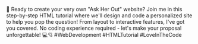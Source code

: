 🚀 Ready to create your very own "Ask Her Out" website? 
Join me in this step-by-step HTML tutorial where we'll design and code a personalized site to help you pop the question! 
From layout to interactive features, I've got you covered.
No coding experience required - let's make your proposal unforgettable! 💻💘 #WebDevelopment #HTMLTutorial #LoveInTheCode
